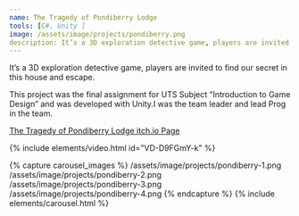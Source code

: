 ```yaml
---
name: The Tragedy of Pondiberry Lodge
tools: [C#, Unity ]
image: /assets/image/projects/pondiberry.png
description: It’s a 3D exploration detective game, players are invited to find our secret in this house and escape. 
---
```

It’s a 3D exploration detective game, players are invited to find our secret in this house and escape.

This project was the final assignment for UTS Subject “Introduction to Game Design” and was developed with Unity.I was the team leader and lead Prog in the team. 

[The Tragedy of Pondiberry Lodge itch.io Page](https://nuochen.itch.io/the-tragedy-of-pondiberry-lodge)

{% include elements/video.html id="VD-D9FGmY-k" %}

{% capture carousel_images %}
/assets/image/projects/pondiberry-1.png
/assets/image/projects/pondiberry-2.png
/assets/image/projects/pondiberry-3.png
/assets/image/projects/pondiberry-4.png
{% endcapture %}
{% include elements/carousel.html %}